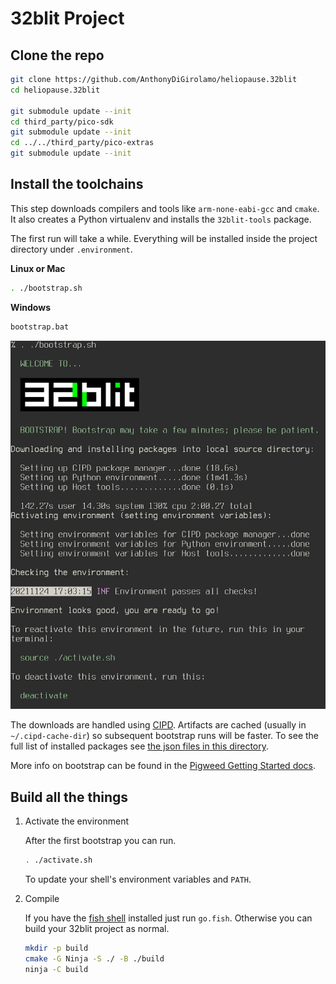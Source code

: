 # 32blit Project

## Clone the repo

```sh
git clone https://github.com/AnthonyDiGirolamo/heliopause.32blit
cd heliopause.32blit

git submodule update --init
cd third_party/pico-sdk
git submodule update --init
cd ../../third_party/pico-extras
git submodule update --init
```

## Install the toolchains

This step downloads compilers and tools like `arm-none-eabi-gcc` and `cmake`. It also creates a Python virtualenv and installs the `32blit-tools` package.

The first run will take a while. Everything will be installed inside the project directory under `.environment`.

**Linux or Mac**

```sh
. ./bootstrap.sh
```

**Windows**

```sh
bootstrap.bat
```

![Bootstrap](./images/bootstrap.png)

The downloads are handled using [CIPD](https://chromium.googlesource.com/infra/luci/luci-go/+/refs/heads/main/cipd/). Artifacts are cached (usually in `~/.cipd-cache-dir`) so subsequent bootstrap runs will be faster. To see the full list of installed packages see [the json files in this directory](https://cs.opensource.google/pigweed/pigweed/+/master:pw_env_setup/py/pw_env_setup/cipd_setup/pigweed.json).

More info on bootstrap can be found in the [Pigweed Getting Started docs](https://pigweed.dev/docs/getting_started.html).

## Build all the things

1. Activate the environment

   After the first bootstrap you can run.

   ```sh
   . ./activate.sh
   ```

   To update your shell's environment variables and `PATH`.

2. Compile

   If you have the [fish shell](https://fishshell.com/) installed just run `go.fish`. Otherwise you can build your 32blit project as normal.

   ```sh
   mkdir -p build
   cmake -G Ninja -S ./ -B ./build
   ninja -C build
   ```
